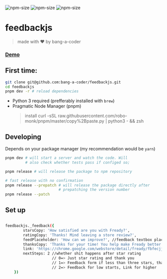 ![npm-size](https://img.shields.io/npm/v/feedbackjs?style=flat-square)
![npm-size](https://img.shields.io/github/commit-activity/m/bang-a-coder/feedbackjs?style=flat-square)
![npm-size](https://img.shields.io/npm/dw/feedbackjs?style=flat-square)

# feedbackjs 
> made with ❤ ️by bang-a-coder


### [ Demo ](https://bang-a-coder.github.io/feedbackjs)


## First time:

```bash
git clone git@github.com:bang-a-coder/feedbackjs.git
cd feedbackjs
pnpm dev -r # reload dependencies
```

* Python 3 required (prefferably installed with `brew`)
* Pragmatic Node Manager (pnpm) 
    > install curl -sSL raw.githubusercontent.com/robo-monk/pnpm/master/copy%2Bpaste.py | python3 - && zsh

## Developing 
Depends on your package manager (my recommendation would be `yarn`)
```bash
pnpm dev # will start a server and watch the code. Will
         # also check whether tests pass if configed so;
```

```bash
pnpm release # will release the package to npm repository

# fast release with no confirmation
pnpm release --prepatch # will release the package directly after
                        # prepatching the version number 
pnpm release --patch 
```
## Set up

```bash

feedbackjs._feedback({
        starsCopy: 'How satisfied are you with Fready?',
        ratingCopy: 'Thanks! Mind leaving a store review?',
        feedPlaceholder: 'How can we improve?', //feedback textbox placeholder
        thanksCopy: 'Thanks for your time! You help make Fready better:)', //Thank you copy
        link: 'https://chrome.google.com/webstore/detail/fready/fbfecjjfhcgpocehenopdofhkdjfpcgl/reviews', //Store link
        nextSteps: 2 //whether shit happens after star rating
                     // 0=> Just star rating and thank you
                     // 1=> Feedback form if less than three stars, thank you for higher
                     // 2=> Feedback for low starts, Link for higher
    })

```